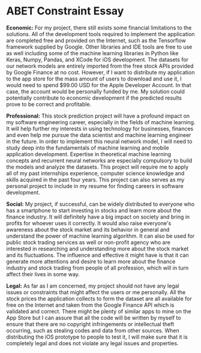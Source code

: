 # ABET Constraint Essay

**Economic:**
For my project, there still exists some financial limitations to the solutions. All of the development tools required to implement the application are completed free and provided on the Internet, such as the Tensorflow framework supplied by Google. Other libraries and IDE tools are free to use as well including some of the machine learning libraries in Python like Keras, Numpy, Pandas, and XCode for iOS development. The datasets for our network models are entirely imported from the free stock APIs provided by Google Finance at no cost. However, if I want to distribute my application to the app store for the mass amount of users to download and use it, I would need to spend $99.00 USD for the Apple Developer Account. In that case, the account would be personally funded by me. My solution could potentially contribute to economic development if the predicted results prove to be correct and profitable.

**Professional:**
This stock prediction project will have a profound impact on my software engineering career, especially in the fields of machine learning. It will help further my interests in using technology for businesses, finances and even help me pursue the data scientist and machine learning engineer in the future. In order to implement this neural network model, I will need to study deep into the fundamentals of machine learning and mobile application development. Expertise in theoretical machine learning concepts and recurrent neural networks are especially compulsory to build the models and analyze the datasets. This project will require me to apply all of my past internships experience, computer science knowledge and skills acquired in the past four years. This project can also serves as my personal project to include in my resume for finding careers in software development.

**Social:**
My project, if successful, can be widely distributed to everyone who has a smartphone to start investing in stocks and learn more about the finance industry. It will definitely have a big impact on society and bring in profits for whoever uses it correctly. It would also raise everyone's awareness about the stock market and its behavior in general and understand the power of machine learning algorithm. It can also be used for public stock trading services as well or non-profit agency who are interested in researching and understanding more about the stock market and its fluctuations. The influence and effective it might have is that it can generate more attentions and desire to learn more about the finance industry and stock trading from people of all profession, which will in turn affect their lives in some way.

**Legal:**
As far as I am concerned, my project should not have any legal issues or constraints that might affect the users or me personally. All the stock prices the application collects to form the dataset are all available for free on the Internet and taken from the Google Finance API which is validated and correct. There might be plenty of similar apps to mine on the App Store but I can assure that all the code will be written by myself to ensure that there are no copyright infringements or intellectual theft occurring, such as stealing codes and data from other sources. When distributing the iOS prototype to people to test it, I will make sure that it is completely legal and does not violate any legal issues and properties.
